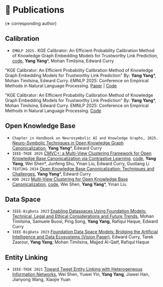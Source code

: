 
# 📝 Publications
(∗ corresponding author)

## Calibration
- ``EMNLP 2025.`` KGE Calibrator: An Efficient Probability Calibration Method of Knowledge Graph Embedding Models for Trustworthy Link Prediction, [code](https://github.com/Yang233666/KGE-Calibrator), **Yang Yang***, Mohan Timilsina, Edward Curry

"KGE Calibrator: An Efficient Probability Calibration Method of Knowledge Graph Embedding Models for Trustworthy Link Prediction"
By: **Yang Yang***, Mohan Timilsina, Edward Curry.
EMNLP 2025: Conference on Empirical Methods in Natural Language Processing. 
[Paper](#) | [Code](https://github.com/Yang233666/KGE-Calibrator)

"KGE Calibrator: An Efficient Probability Calibration Method of Knowledge Graph Embedding Models for Trustworthy Link Prediction"
By: **Yang Yang***, Mohan Timilsina, Edward Curry.
EMNLP 2025: Conference on Empirical Methods in Natural Language Processing. 
[Code](https://github.com/Yang233666/KGE-Calibrator)

## Open Knowledge Base
- ``Chapter in Handbook on Neurosymbolic AI and Knowledge Graphs, 2025.`` [Neuro-Symbolic Techniques in Open Knowledge Graph Canonicalization](https://ebooks.iospress.nl/volumearticle/72299), **Yang Yang***, Edward Curry
- ``IEEE-TKDE 2025`` [CMVC+: a Multi-View Clustering Framework for Open Knowledge Base Canonicalization via Contrastive Learning](https://drive.google.com/file/d/19y55BQx21IJrOf-jqywshk4yBrQE0ANr/view), [code](https://github.com/Yang233666/CMVC-plus), **Yang Yang**, Wei Shen*, Junfeng Shu, Yinan Liu, Edward Curry, Guoliang Li
- ``TEXT2KG 2024`` [Open Knowledge Base Canonicalization: Techniques and Challenges](https://ceur-ws.org/Vol-3747/text2kg_paper5.pdf), **Yang Yang***, Edward Curry
- ``KDD 2022`` [Multi-View Clustering for Open Knowledge Base Canonicalization](https://dl.acm.org/doi/pdf/10.1145/3534678.3539449), [code](https://github.com/Yang233666/CMVC), Wei Shen, **Yang Yang***, Yinan Liu

## Data Space
- ``IEEE-BigData 2023`` [Enabling Dataspaces Using Foundation Models: Technical, Legal and Ethical Considerations and Future Trends](https://drive.google.com/file/d/1pHXlfak9GEc0Z5LBGY3x7HvKhlbvSFla/view), Mohan Timilsina, Samuele Buosi, Ping Song, **Yang Yang**, Rafiqul Haque, Edward Curry
- ``IEEE-BigData 2023`` [Foundation Data Space Models: Bridging the Artificial Intelligence and Data Ecosystems (Vision Paper)](https://drive.google.com/file/d/1tg188Hmcf2UZfPNU85NgRhaFfhiK_vg5/view), Edward Curry, Tarek Zaarour, **Yang Yang**, Mohan Timilsina, Majjed Al-Qatf, Rafiqul Haque

## Entity Linking
- ``IEEE-TKDE 2021`` [Toward Tweet Entity Linking with Heterogeneous Information Networks](https://drive.google.com/file/d/1OXgXAR6FQsnNHFkYkdKYR9XvXrhDcDja/view), Wei Shen, Yuwei Yin, **Yang Yang**, Jiawei Han, Jianyong Wang, Xiaojie Yuan
